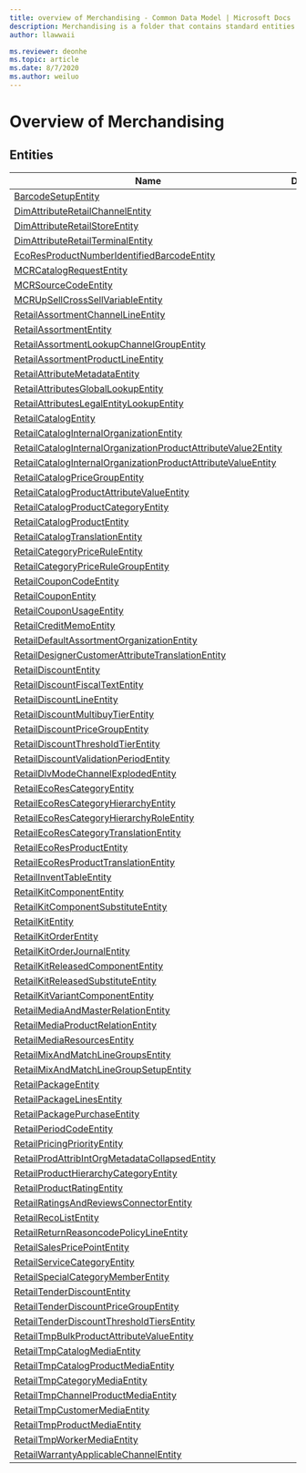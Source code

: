 ```yaml
---
title: overview of Merchandising - Common Data Model | Microsoft Docs
description: Merchandising is a folder that contains standard entities related to the Common Data Model.
author: llawwaii

ms.reviewer: deonhe
ms.topic: article
ms.date: 8/7/2020
ms.author: weiluo
---
```


# Overview of Merchandising


## Entities

|Name|Description|
|---|---|
|[BarcodeSetupEntity](BarcodeSetupEntity.md)||
|[DimAttributeRetailChannelEntity](DimAttributeRetailChannelEntity.md)||
|[DimAttributeRetailStoreEntity](DimAttributeRetailStoreEntity.md)||
|[DimAttributeRetailTerminalEntity](DimAttributeRetailTerminalEntity.md)||
|[EcoResProductNumberIdentifiedBarcodeEntity](EcoResProductNumberIdentifiedBarcodeEntity.md)||
|[MCRCatalogRequestEntity](MCRCatalogRequestEntity.md)||
|[MCRSourceCodeEntity](MCRSourceCodeEntity.md)||
|[MCRUpSellCrossSellVariableEntity](MCRUpSellCrossSellVariableEntity.md)||
|[RetailAssortmentChannelLineEntity](RetailAssortmentChannelLineEntity.md)||
|[RetailAssortmentEntity](RetailAssortmentEntity.md)||
|[RetailAssortmentLookupChannelGroupEntity](RetailAssortmentLookupChannelGroupEntity.md)||
|[RetailAssortmentProductLineEntity](RetailAssortmentProductLineEntity.md)||
|[RetailAttributeMetadataEntity](RetailAttributeMetadataEntity.md)||
|[RetailAttributesGlobalLookupEntity](RetailAttributesGlobalLookupEntity.md)||
|[RetailAttributesLegalEntityLookupEntity](RetailAttributesLegalEntityLookupEntity.md)||
|[RetailCatalogEntity](RetailCatalogEntity.md)||
|[RetailCatalogInternalOrganizationEntity](RetailCatalogInternalOrganizationEntity.md)||
|[RetailCatalogInternalOrganizationProductAttributeValue2Entity](RetailCatalogInternalOrganizationProductAttributeValue2Entity.md)||
|[RetailCatalogInternalOrganizationProductAttributeValueEntity](RetailCatalogInternalOrganizationProductAttributeValueEntity.md)||
|[RetailCatalogPriceGroupEntity](RetailCatalogPriceGroupEntity.md)||
|[RetailCatalogProductAttributeValueEntity](RetailCatalogProductAttributeValueEntity.md)||
|[RetailCatalogProductCategoryEntity](RetailCatalogProductCategoryEntity.md)||
|[RetailCatalogProductEntity](RetailCatalogProductEntity.md)||
|[RetailCatalogTranslationEntity](RetailCatalogTranslationEntity.md)||
|[RetailCategoryPriceRuleEntity](RetailCategoryPriceRuleEntity.md)||
|[RetailCategoryPriceRuleGroupEntity](RetailCategoryPriceRuleGroupEntity.md)||
|[RetailCouponCodeEntity](RetailCouponCodeEntity.md)||
|[RetailCouponEntity](RetailCouponEntity.md)||
|[RetailCouponUsageEntity](RetailCouponUsageEntity.md)||
|[RetailCreditMemoEntity](RetailCreditMemoEntity.md)||
|[RetailDefaultAssortmentOrganizationEntity](RetailDefaultAssortmentOrganizationEntity.md)||
|[RetailDesignerCustomerAttributeTranslationEntity](RetailDesignerCustomerAttributeTranslationEntity.md)||
|[RetailDiscountEntity](RetailDiscountEntity.md)||
|[RetailDiscountFiscalTextEntity](RetailDiscountFiscalTextEntity.md)||
|[RetailDiscountLineEntity](RetailDiscountLineEntity.md)||
|[RetailDiscountMultibuyTierEntity](RetailDiscountMultibuyTierEntity.md)||
|[RetailDiscountPriceGroupEntity](RetailDiscountPriceGroupEntity.md)||
|[RetailDiscountThresholdTierEntity](RetailDiscountThresholdTierEntity.md)||
|[RetailDiscountValidationPeriodEntity](RetailDiscountValidationPeriodEntity.md)||
|[RetailDlvModeChannelExplodedEntity](RetailDlvModeChannelExplodedEntity.md)||
|[RetailEcoResCategoryEntity](RetailEcoResCategoryEntity.md)||
|[RetailEcoResCategoryHierarchyEntity](RetailEcoResCategoryHierarchyEntity.md)||
|[RetailEcoResCategoryHierarchyRoleEntity](RetailEcoResCategoryHierarchyRoleEntity.md)||
|[RetailEcoResCategoryTranslationEntity](RetailEcoResCategoryTranslationEntity.md)||
|[RetailEcoResProductEntity](RetailEcoResProductEntity.md)||
|[RetailEcoResProductTranslationEntity](RetailEcoResProductTranslationEntity.md)||
|[RetailInventTableEntity](RetailInventTableEntity.md)||
|[RetailKitComponentEntity](RetailKitComponentEntity.md)||
|[RetailKitComponentSubstituteEntity](RetailKitComponentSubstituteEntity.md)||
|[RetailKitEntity](RetailKitEntity.md)||
|[RetailKitOrderEntity](RetailKitOrderEntity.md)||
|[RetailKitOrderJournalEntity](RetailKitOrderJournalEntity.md)||
|[RetailKitReleasedComponentEntity](RetailKitReleasedComponentEntity.md)||
|[RetailKitReleasedSubstituteEntity](RetailKitReleasedSubstituteEntity.md)||
|[RetailKitVariantComponentEntity](RetailKitVariantComponentEntity.md)||
|[RetailMediaAndMasterRelationEntity](RetailMediaAndMasterRelationEntity.md)||
|[RetailMediaProductRelationEntity](RetailMediaProductRelationEntity.md)||
|[RetailMediaResourcesEntity](RetailMediaResourcesEntity.md)||
|[RetailMixAndMatchLineGroupsEntity](RetailMixAndMatchLineGroupsEntity.md)||
|[RetailMixAndMatchLineGroupSetupEntity](RetailMixAndMatchLineGroupSetupEntity.md)||
|[RetailPackageEntity](RetailPackageEntity.md)||
|[RetailPackageLinesEntity](RetailPackageLinesEntity.md)||
|[RetailPackagePurchaseEntity](RetailPackagePurchaseEntity.md)||
|[RetailPeriodCodeEntity](RetailPeriodCodeEntity.md)||
|[RetailPricingPriorityEntity](RetailPricingPriorityEntity.md)||
|[RetailProdAttribIntOrgMetadataCollapsedEntity](RetailProdAttribIntOrgMetadataCollapsedEntity.md)||
|[RetailProductHierarchyCategoryEntity](RetailProductHierarchyCategoryEntity.md)||
|[RetailProductRatingEntity](RetailProductRatingEntity.md)||
|[RetailRatingsAndReviewsConnectorEntity](RetailRatingsAndReviewsConnectorEntity.md)||
|[RetailRecoListEntity](RetailRecoListEntity.md)||
|[RetailReturnReasoncodePolicyLineEntity](RetailReturnReasoncodePolicyLineEntity.md)||
|[RetailSalesPricePointEntity](RetailSalesPricePointEntity.md)||
|[RetailServiceCategoryEntity](RetailServiceCategoryEntity.md)||
|[RetailSpecialCategoryMemberEntity](RetailSpecialCategoryMemberEntity.md)||
|[RetailTenderDiscountEntity](RetailTenderDiscountEntity.md)||
|[RetailTenderDiscountPriceGroupEntity](RetailTenderDiscountPriceGroupEntity.md)||
|[RetailTenderDiscountThresholdTiersEntity](RetailTenderDiscountThresholdTiersEntity.md)||
|[RetailTmpBulkProductAttributeValueEntity](RetailTmpBulkProductAttributeValueEntity.md)||
|[RetailTmpCatalogMediaEntity](RetailTmpCatalogMediaEntity.md)||
|[RetailTmpCatalogProductMediaEntity](RetailTmpCatalogProductMediaEntity.md)||
|[RetailTmpCategoryMediaEntity](RetailTmpCategoryMediaEntity.md)||
|[RetailTmpChannelProductMediaEntity](RetailTmpChannelProductMediaEntity.md)||
|[RetailTmpCustomerMediaEntity](RetailTmpCustomerMediaEntity.md)||
|[RetailTmpProductMediaEntity](RetailTmpProductMediaEntity.md)||
|[RetailTmpWorkerMediaEntity](RetailTmpWorkerMediaEntity.md)||
|[RetailWarrantyApplicableChannelEntity](RetailWarrantyApplicableChannelEntity.md)||
